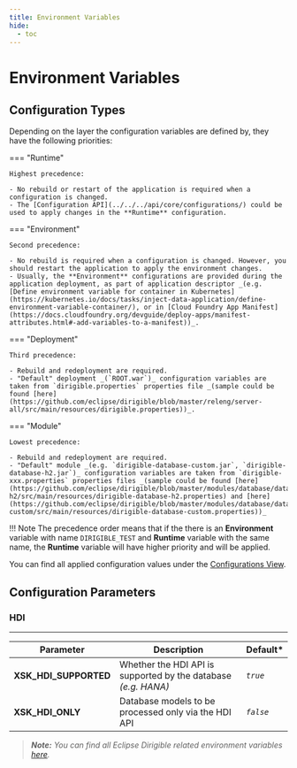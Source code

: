 ```yaml
---
title: Environment Variables
hide:
  - toc
---
```


Environment Variables
===

## Configuration Types

Depending on the layer the configuration variables are defined by, they have the following priorities:

=== "Runtime"

    Highest precedence:
    
    - No rebuild or restart of the application is required when a configuration is changed.
    - The [Configuration API](../../../api/core/configurations/) could be used to apply changes in the **Runtime** configuration.

=== "Environment"

    Second precedence:
    
    - No rebuild is required when a configuration is changed. However, you should restart the application to apply the environment changes.
    - Usually, the **Environment** configurations are provided during the application deployment, as part of application descriptor _(e.g. [Define environment variable for container in Kubernetes](https://kubernetes.io/docs/tasks/inject-data-application/define-environment-variable-container/), or in [Cloud Foundry App Manifest](https://docs.cloudfoundry.org/devguide/deploy-apps/manifest-attributes.html#-add-variables-to-a-manifest))_.


=== "Deployment"

    Third precedence:
    
    - Rebuild and redeployment are required.
    - "Default" deployment _(`ROOT.war`)_ configuration variables are taken from `dirigible.properties` properties file _(sample could be found [here](https://github.com/eclipse/dirigible/blob/master/releng/server-all/src/main/resources/dirigible.properties))_.

=== "Module"

    Lowest precedence:
    
    - Rebuild and redeployment are required.
    - "Default" module _(e.g. `dirigible-database-custom.jar`, `dirigible-database-h2.jar`)_ configuration variables are taken from `dirigible-xxx.properties` properties files _(sample could be found [here](https://github.com/eclipse/dirigible/blob/master/modules/database/database-h2/src/main/resources/dirigible-database-h2.properties) and [here](https://github.com/eclipse/dirigible/blob/master/modules/database/database-custom/src/main/resources/dirigible-database-custom.properties))_

!!! Note
	The precedence order means that if the there is an **Environment** variable with name `DIRIGIBLE_TEST` and **Runtime** variable with the same name, the **Runtime** variable will have higher priority and will be applied.

You can find all applied configuration values under the [Configurations View](https://www.dirigible.io/help/development/ide/views/configurations/).

## Configuration Parameters

### HDI
---

Parameter               | Description                                                    | Default*
----------------------- | -------------------------------------------------------------- | --------
**XSK_HDI_SUPPORTED**   | Whether the HDI API is supported by the database _(e.g. HANA)_ | _`true`_
**XSK_HDI_ONLY**        | Database models to be processed only via the HDI API           | _`false`_

> _**Note:** You can find all Eclipse Dirigible related environment variables [here](https://www.dirigible.io/help/setup/setup-environment-variables/)._
